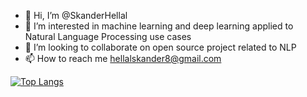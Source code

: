 - 👋 Hi, I’m @SkanderHellal
- 👀 I’m interested in machine learning and deep learning applied to Natural Language Processing use cases
- 💞️ I’m looking to collaborate on open source project related to NLP
- 📫 How to reach me hellalskander8@gmail.com

<!---
SkanderHellal/SkanderHellal is a ✨ special ✨ repository because its `README.md` (this file) appears on your GitHub profile.
You can click the Preview link to take a look at your changes.
--->
[![Top Langs](https://github-readme-stats.vercel.app/api/top-langs/?username=SkanderHellal&layout=compact)](https://github.com/anuraghazra/github-readme-stats)
